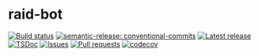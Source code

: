 # raid-bot

[![Build status](https://github.com/cake-lier/raid-bot/actions/workflows/release.yml/badge.svg)](https://github.com/cake-lier/raid-bot/actions/workflows/release.yml)
[![semantic-release: conventional-commits](https://img.shields.io/badge/semantic--release-conventional_commits-e10098?logo=semantic-release)](https://github.com/semantic-release/semantic-release)
[![Latest release](https://img.shields.io/github/v/release/cake-lier/raid-bot)](https://github.com/cake-lier/raid-bot/releases/latest/)
[![TSDoc](https://img.shields.io/github/v/release/cake-lier/raid-bot?label=tsdoc)](https://cake-lier.github.io/raid-bot/io/github/cake-lier)
[![Issues](https://img.shields.io/github/issues/cake-lier/raid-bot)](https://github.com/cake-lier/raid-bot/issues)
[![Pull requests](https://img.shields.io/github/issues-pr/cake-lier/raid-bot)](https://github.com/cake-lier/raid-bot/pulls)
[![codecov](https://codecov.io/gh/cake-lier/raid-bot/graph/badge.svg?token=QYR720M2X9)](https://codecov.io/gh/cake-lier/raid-bot)
